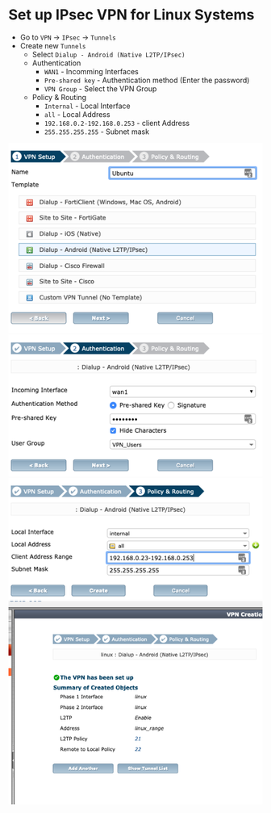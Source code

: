 # Set up IPsec VPN for Linux Systems

* Go to `VPN` -> `IPsec` -> `Tunnels`
* Create new `Tunnels`
  * Select `Dialup - Android (Native L2TP/IPsec)`
  * Authentication
    * `WAN1` - Incomming Interfaces
    * `Pre-shared key` - Authentication method (Enter the password)
    * `VPN Group` - Select the VPN Group
  * Policy & Routing
    * `Internal` - Local Interface
    * `all` - Local Address
    * `192.168.0.2-192.168.0.253` - client Address
    * `255.255.255.255` - Subnet mask

![Set Up](Setup.png)
![Authentication](Authentication.png)
![Policy Routing](Policy_Routing.png)
![Summary](Summary.png)
